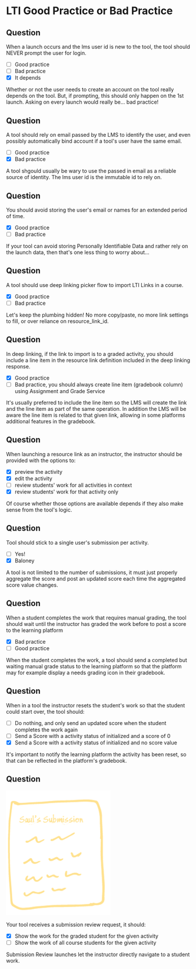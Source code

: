# LTI Good Practice or Bad Practice

## Question

When a launch occurs and the lms user id is new to the tool, the tool should NEVER prompt the user for login.

- [ ] Good practice
- [ ] Bad practice
- [X] It depends

Whether or not the user needs to create an account on the tool really depends on the tool. But, if prompting, this should only happen on the 1st launch. Asking on every launch would really be... bad practice!

## Question

A tool should rely on email passed by the LMS to identify the user, and even possibly automatically bind account if a tool's user have the same email.

- [ ] Good practice
- [X] Bad practice

A tool shgould usually be wary to use the passed in email as a reliable source of identity. The lms user id is the immutable id to rely on.

## Question

You should avoid storing the user's email or names for an extended period of time.

- [X] Good practice
- [ ] Bad practice

If your tool can avoid storing Personally Identifiable Data and rather rely on the launch data, then that's one less thing to worry about...

## Question

A tool should use deep linking picker flow to import LTI Links in a course.

- [X] Good practice
- [ ] Bad practice

Let's keep the plumbing hidden! No more copy/paste, no more link settings to fill, or over reliance on resource_link_id.

## Question

In deep linking, if the link to import is to a graded activity, you should include a line item in the resource link definition included in the deep linking response.

- [X] Good practice
- [ ] Bad practice, you should always create line item (gradebook column) using Assignment and Grade Service

It's usually preferred to include the line item so the LMS will create the link and the line item as part of the same operation. In addition the LMS will be aware the line item is related to that given link, allowing in some platforms additional features in the gradebook.

## Question

When launching a resource link as an instructor, the instructor should be provided with the options to:

- [X] preview the activity
- [X] edit the activity
- [ ] review students' work for all activities in context
- [X] review students' work for that activity only

Of course whether those options are available depends if they also make sense from the tool's logic.

## Question

Tool should stick to a single user's submission per activity.

- [ ] Yes!
- [X] Baloney

A tool is not limited to the number of submissions, it must just properly aggregate the score and post an updated score each time the aggregated score value changes.

## Question

When a student completes the work that requires manual grading, the tool should wait until the instructor has graded the work before to post a score to the learning platform

- [X] Bad practice
- [ ] Good practice

When the student completes the work, a tool should send a completed but waiting manual grade status to the learning platform so that the platform may for example display a needs grading icon in their gradebook.

## Question

When in a tool the instructor resets the student's work so that the student could start over, the tool should:

- [ ] Do nothing, and only send an updated score when the student completes the work again
- [ ] Send a Score with a activity status of initialized and a score of 0
- [X] Send a Score with a activity status of initialized and no score value

It's important to notify the learning platform the activity has been reset, so that can be reflected in the platform's gradebook.

## Question

![Submission Review](/lti/assets/quiz-subreview.png)

Your tool receives a submission review request, it should:

- [X] Show the work for the graded student for the given activity
- [ ] Show the work of all course students for the given activity

Submission Review launches let the instructor directly navigate to a student work.



